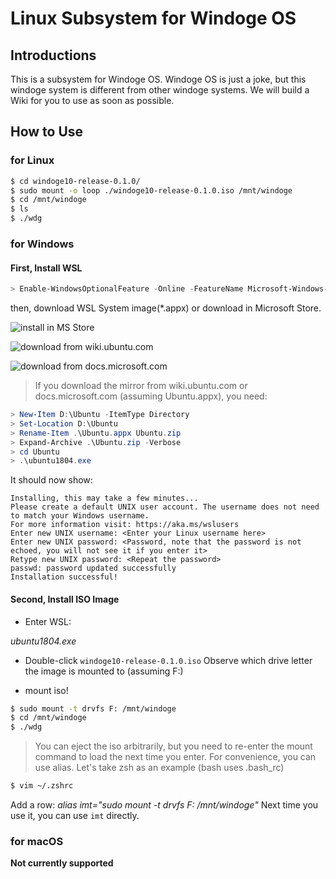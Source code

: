# Linux Subsystem for Windoge OS

## Introductions

This is a subsystem for Windoge OS.
Windoge OS is just a joke, but this windoge system is different from other windoge systems.
We will build a Wiki for you to use as soon as possible.

## How to Use

### for Linux

``` bash
$ cd windoge10-release-0.1.0/
$ sudo mount -o loop ./windoge10-release-0.1.0.iso /mnt/windoge
$ cd /mnt/windoge
$ ls
$ ./wdg
```

### for Windows 

#### First, Install WSL

``` powershell
> Enable-WindowsOptionalFeature -Online -FeatureName Microsoft-Windows-Subsystem-Linux
```

then, download WSL System image(*.appx) or download in Microsoft Store.

![install in MS Store](https://s1.ax1x.com/2020/08/07/aR6iM8.png)

![download from wiki.ubuntu.com](https://s1.ax1x.com/2020/08/07/aR6wQK.png)

![download from docs.microsoft.com](https://s1.ax1x.com/2020/08/09/aoZs6x.png)

> If you download the mirror from wiki.ubuntu.com or docs.microsoft.com (assuming Ubuntu.appx), you need:

``` powershell
> New-Item D:\Ubuntu -ItemType Directory
> Set-Location D:\Ubuntu
> Rename-Item .\Ubuntu.appx Ubuntu.zip
> Expand-Archive .\Ubuntu.zip -Verbose
> cd Ubuntu
> .\ubuntu1804.exe
```

It should now show:

``` 
Installing, this may take a few minutes...
Please create a default UNIX user account. The username does not need to match your Windows username.
For more information visit: https://aka.ms/wslusers
Enter new UNIX username: <Enter your Linux username here>
Enter new UNIX password: <Password, note that the password is not echoed, you will not see it if you enter it>
Retype new UNIX password: <Repeat the password>
passwd: password updated successfully
Installation successful!
```

#### Second, Install ISO Image

* Enter WSL:

_ubuntu1804.exe_

* Double-click `windoge10-release-0.1.0.iso`
Observe which drive letter the image is mounted to (assuming F:)

* mount iso!

``` bash
$ sudo mount -t drvfs F: /mnt/windoge
$ cd /mnt/windoge
$ ./wdg
```

> You can eject the iso arbitrarily, but you need to re-enter the mount command to load the next time you enter.
> For convenience, you can use alias. Let's take zsh as an example (bash uses .bash_rc)

``` bash
$ vim ~/.zshrc
```

Add a row: 
_alias imt="sudo mount -t drvfs F: /mnt/windoge"_
Next time you use it, you can use `imt` directly.

### for macOS

**Not currently supported**
